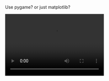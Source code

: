 Use pygame? or just matplotlib?

<video src= "./mp4/maze-optimal-path_dynamic-programming_demo_beforeLearning.mp4" width="320" height="200" controls preload></video>
